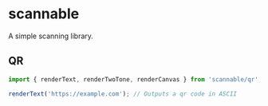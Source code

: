 # scannable

A simple scanning library.

## QR

```ts
import { renderText, renderTwoTone, renderCanvas } from 'scannable/qr';

renderText('https://example.com'); // Outputs a qr code in ASCII
```